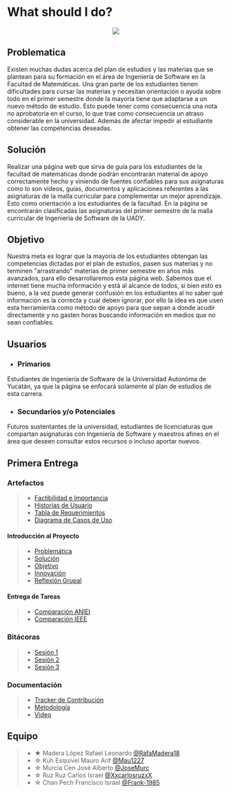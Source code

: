 # What should I do?
<p align="center">
<img src="Unidad1/Artefactos/Introducción al proyecto/Logo ing.PNG"/>

## Problematica

Existen muchas dudas acerca del plan de estudios y las materias que se plantean para su formación en el área de Ingeniería de Software en la Facultad de Matemáticas. Una gran parte de los estudiantes tienen dificultades para cursar las materias y necesitan orientación o ayuda sobre todo en el primer semestre donde la mayoría tiene que adaptarse a un nuevo método de estudio. Esto puede tener como consecuencia una nota no aprobatoria en el curso, lo que trae como consecuencia un atraso considerable en la universidad. Además de afectar impedir al estudiante obtener las competencias deseadas.

## Solución

Realizar una página web que sirva de guía para los estudiantes de la facultad de matemáticas donde podrán encontrarán material de apoyo correctamente hecho y viniendo de fuentes confiables para sus asignaturas como lo son vídeos, guías, documentos y aplicaciones referentes a las asignaturas de la malla curricular para complementar un mejor aprendizaje. Esto como orientación a los estudiantes de la facultad. En la página se encontrarán clasificadas las asignaturas del primer semestre de la malla curricular de Ingeniería de Software de la UADY. 
  
## Objetivo
  Nuestra meta es lograr que la mayoría de los estudiantes obtengan las competencias dictadas por el plan de estudios, pasen sus materias y no terminen "arrastrando" materias de primer semestre en años más avanzados, para ello desarrollaremos esta página web. Sabemos que el internet tiene mucha información y está al alcance de todos, si bien esto es bueno, a la vez puede generar confusión en los estudiantes al no saber qué información es la correcta y cual deben ignorar, por ello la idea es que usen esta herramienta como método de apoyo para que sepan a donde acudir directamente y no gasten horas buscando información en medios que no sean confiables.

## Usuarios
- ### Primarios

Estudiantes de Ingeniería de Software de la Universidad Autonóma de Yucatán, ya que la página se enfocará solamente al plan de estudios de esta carrera.

- ### Secundarios y/o Potenciales

Futuros sustentantes de la universidad, estudiantes de licenciaturas que compartan asignaturas con Ingeniería de Software y maestros afines en el área que deseen consultar estos recursos o incluso aportar nuevos.

## Primera Entrega

  ### Artefactos
  > - [Factibilidad e Importancia](https://github.com/RafaMadera18/Introduccion-Ing.Software/blob/bc6c03d59b9b4ffd9efa3379deb7929f5ec77f60/Unidad1/Artefactos/Requerimientos/Factibilidad%20e%20Importancia.md "Click Aquí")
  > - [Historias de Usuario](https://github.com/RafaMadera18/Introduccion-Ing.Software/blob/bc6c03d59b9b4ffd9efa3379deb7929f5ec77f60/Unidad1/Artefactos/Requerimientos/HISTORIA%20DE%20USUARIOS.pdf "Click Aquí")
  > - [Tabla de Requerimientos](https://github.com/RafaMadera18/Introduccion-Ing.Software/blob/59c17ce6db212894fe1483fa6a82e9c4e305aca5/Unidad1/Artefactos/Requerimientos/TABLA%20DE%20REQUERIMINETOS.pdf "Click Aquí")
  > - [Diagrama de Casos de Uso](https://github.com/RafaMadera18/Introduccion-Ing.Software/blob/41b262600d2c4eb6955d08f7468e678cafa06c6b/Unidad1/Artefactos/Diagramas/Diagrama%20de%20casos%20de%20uso.pdf "Click Aquí")
  
  #### Introducción al Proyecto
  > - [Problemática](https://github.com/RafaMadera18/Introduccion-Ing.Software/blob/827f4231573f785733e9dd93e0fdc37886108307/Unidad1/Artefactos/Introducci%C3%B3n%20al%20proyecto/Problem%C3%A1tica.md "Click Aquí")
   > - [Solución](https://github.com/RafaMadera18/Introduccion-Ing.Software/blob/168afc1f24d741fa71ab3f33d53deb7389e602a5/Unidad1/Artefactos/Introducci%C3%B3n%20al%20proyecto/Soluci%C3%B3n.md "Click Aquí")
   > - [Objetivo](https://github.com/RafaMadera18/Introduccion-Ing.Software/blob/ec1bc77d036a90f3a42113952c4d0eb51fe0cb2f/Unidad1/Artefactos/Introducci%C3%B3n%20al%20proyecto/Objetivos.md "Click Aquí")
   > - [Innovación](https://github.com/RafaMadera18/Introduccion-Ing.Software/blob/3be117943c2be499fa48929de075657e0c01ed41/Unidad1/Artefactos/Introducci%C3%B3n%20al%20proyecto/Innovaci%C3%B3n.md "Click Aquí")
   > - [Reflexión Grupal](https://github.com/RafaMadera18/Introduccion-Ing.Software/blob/322d959bb8af2c4b49bf6f0f0d960e23daeb9f0d/Unidad1/Artefactos/Introducci%C3%B3n%20al%20proyecto/Reflexi%C3%B3n%20grupal.md "Click Aquí")
  
  #### Entrega de Tareas
   > - [Comparación ANIEI](https://github.com/RafaMadera18/Introduccion-Ing.Software/blob/c96e7602df324e86c4026c1687570f6d69dc881c/Unidad1/Artefactos/Comparaciones%20malla%20curricular/Comparaci%C3%B3n%20ANIEI.pdf "Click Aquí")
   > - [Comparación IEEE](https://github.com/RafaMadera18/Introduccion-Ing.Software/blob/c96e7602df324e86c4026c1687570f6d69dc881c/Unidad1/Artefactos/Comparaciones%20malla%20curricular/Comparaci%C3%B3n%20IEEE.pdf "Click Aquí")
  
  ### Bitácoras
  > - [Sesión 1](https://github.com/RafaMadera18/Introduccion-Ing.Software/blob/8c4cfb62a490ff0b17ace6a1e5941b788513271b/Unidad1/Bit%C3%A1coras/Bit%C3%A1cora%20%20Sesi%C3%B3n%201.pdf "Click Aquí")
  > - [Sesión 2](https://github.com/RafaMadera18/Introduccion-Ing.Software/blob/8c4cfb62a490ff0b17ace6a1e5941b788513271b/Unidad1/Bit%C3%A1coras/Bit%C3%A1cora%20Sesi%C3%B3n%202.pdf "Click Aquí")
  > - [Sesión 3](https://github.com/RafaMadera18/Introduccion-Ing.Software/blob/180175c3e61d00e283fa9d8f3ce28311bfbbad76/Unidad1/Bit%C3%A1coras/Bitacora%20sesion%203.pdf "Click Aquí")
  
  ### Documentación
  > - [Tracker de Contribución](https://github.com/RafaMadera18/Introduccion-Ing.Software/blob/69041cceaa66c1cf42ce21a4917d684486dfb61a/Unidad1/Documentaci%C3%B3n/Tracker%20de%20Contribuci%C3%B3n/Tracker%20de%20contribuci%C3%B3n.PNG "Click Aquí")
  > - [Metodología](https://github.com/RafaMadera18/Introduccion-Ing.Software/blob/bc6c03d59b9b4ffd9efa3379deb7929f5ec77f60/Unidad1/Documentaci%C3%B3n/Proceso%20de%20Desarrollo/Metodolog%C3%ADa.md "Click Aquí")
  > - [Video](https://github.com/RafaMadera18/Introduccion-Ing.Software/blob/23952752a79ab60c60c37ddb73e37662656706c5/Unidad1/Video/Video%20Primera%20Entrega.md "Click Aquí")

## Equipo 

> - ★ Madera López Rafael Leonardo [@RafaMadera18](https://github.com/RafaMadera18 "Click Aquí")
> - ☆ Kuh Esquivel Mauro Arif [@Mau1227](https://github.com/Mau1227 "Click Aquí")
> - ☆ Murcia Cen José Alberto [@JoseMurc](https://github.com/JoseMurc "Click Aquí")
> - ☆ Ruz Ruz Carlos Israel [@XxcarlosruzxX](https://github.com/XxcarlosruzxX "Click Aquí")
> - ☆ Chan Pech Francisco Israel [@Frank-1985](https://github.com/Franck-1985 "Click Aquí")
